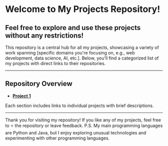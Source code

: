 # Welcome to My Projects Repository!
## Feel free to explore and use these projects without any restrictions!

This repository is a central hub for all my projects, showcasing a variety of work spanning [specific domains you're focusing on, e.g., web development, data science, AI, etc.].
Below, you’ll find a categorized list of my projects with direct links to their repositories.

---

## Repository Overview
- **[Project 1](https://github.com/Kubajava0/Kubajava0)**   

Each section includes links to individual projects with brief descriptions.

---

Thank you for visiting my repository! If you like any of my projects, feel free to ⭐️ the repository or leave feedback.
P.S. My main programming languages are Python and Java, but I enjoy exploring unusual technologies and experimenting with other programming languages.
